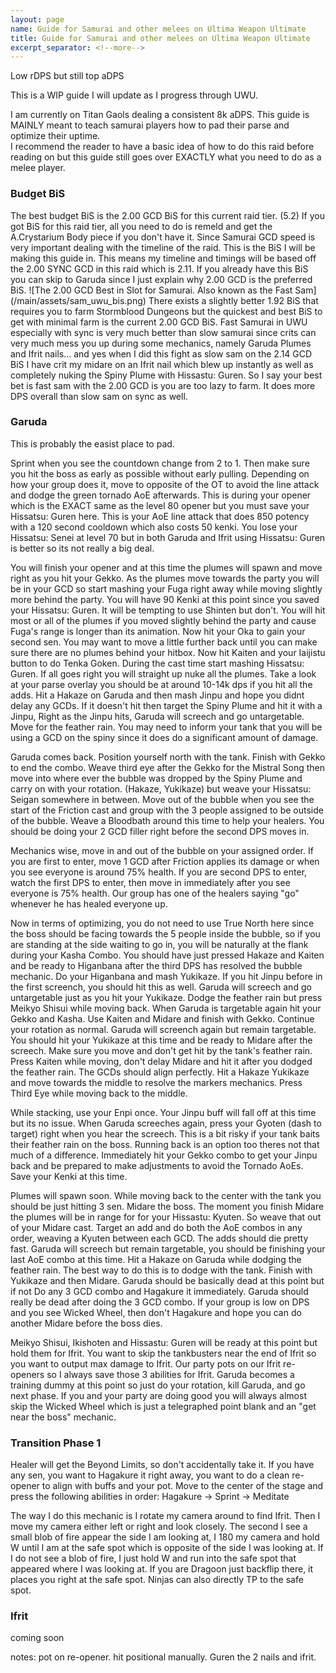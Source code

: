 ```yaml
---
layout: page
name: Guide for Samurai and other melees on Ultima Weapon Ultimate
title: Guide for Samurai and other melees on Ultima Weapon Ultimate
excerpt_separator: <!--more-->
---
```

Low rDPS but still top aDPS
<!--more-->

This is a WIP guide I will update as I progress through UWU.

I am currently on Titan Gaols dealing a consistent 8k aDPS.
This guide is MAINLY meant to teach samurai players how to pad their parse and optimize their uptime.  
I recommend the reader to have a basic idea of how to do this raid before reading on but this guide still goes over EXACTLY what you need to do as a melee player.

<h3> Budget BiS </h3>
The best budget BiS is the 2.00 GCD BiS for this current raid tier. (5.2) If you got BiS for this raid tier, all you need to do is remeld and get the A.Crystarium Body
piece if you don't have it.  
Since Samurai GCD speed is very important dealing with the timeline of the raid. This is the BiS I will be making this guide in. This means my timeline and timings will be
based off the 2.00 SYNC GCD in this raid which is 2.11. If you already have this BiS you can skip to Garuda since I just explain why 2.00 GCD is the preferred BiS.
![The 2.00 GCD Best in Slot for Samurai. Also known as the Fast Sam](/main/assets/sam_uwu_bis.png)
There exists a slightly better 1.92 BiS that requires you to farm Stormblood Dungeons but the quickest and best BiS to get with minimal farm is the current 2.00 GCD BiS. Fast Samurai
in UWU especially with sync is very much better than slow samurai since crits can very much mess you up during some mechanics, namely Garuda Plumes and Ifrit nails... and yes
when I did this fight as slow sam on the 2.14 GCD BiS I have crit my midare on an Ifrit nail which blew up instantly as well as completely nuking the Spiny Plume with Hissastu: Guren.  
So I say your best bet is fast sam with the 2.00 GCD is you are too lazy to farm. It does more DPS overall than slow sam on sync as well. 

<h3> Garuda </h3>
This is probably the easist place to pad.

Sprint when you see the countdown change from 2 to 1. Then make sure you hit the boss as early as possible without early pulling.
Depending on how your group does it, move to opposite of the OT to avoid the line attack and dodge the green tornado AoE afterwards. This is during your opener which is
the EXACT same as the level 80 opener but you must save your Hissatsu: Guren here. This is your AoE line attack that does 850 potency with a 120 second cooldown which also costs
50 kenki. You lose your Hissatsu: Senei at level 70 but in both Garuda and Ifrit using Hissatsu: Guren is better so its not really a big deal. 

You will finish your opener and at this time the plumes will spawn and move right as you hit your Gekko. As the plumes move towards the party you will be in your GCD so start
mashing your Fuga right away while moving slightly more behind the party. You will have 90 Kenki at this point since you saved your Hissatsu: Guren. It will be tempting to use
Shinten but don't. You will hit most or all of the plumes if you moved slightly behind the party and cause Fuga's range is longer than its animation. Now hit your Oka to gain 
your second sen. You may want to move a little further back until you can make sure there are no plumes behind your hitbox. Now hit Kaiten and your Iaijistu button to do Tenka
Goken. During the cast time start mashing Hissatsu: Guren. If all goes right you will straight up nuke all the plumes. Take a look at your parse overlay you should be at around
10-14k dps if you hit all the adds. Hit a Hakaze on Garuda and then mash Jinpu and hope you didnt delay any GCDs. If it doesn't hit then target the Spiny Plume and hit it with a Jinpu,
Right as the Jinpu hits, Garuda will screech and go untargetable. Move for the feather rain. You may need to inform your tank that you will be using a GCD on the spiny since
it does do a significant amount of damage.  

Garuda comes back. Position yourself north with the tank. Finish with Gekko to end the combo. Weave third eye after the Gekko for the Mistral Song then move into where ever the bubble was dropped by the Spiny Plume 
and carry on with your rotation. (Hakaze, Yukikaze) but weave your Hissatsu: Seigan somewhere in between. Move out of the bubble when you see the start of the Friction cast and
group with the 3 people assigned to be outside of the bubble. Weave a Bloodbath around this time to help your healers. You should be doing your 2 GCD filler right before the second DPS moves in.

Mechanics wise, move in and out of the bubble on your assigned order. If you are first to enter, move 1 GCD after Friction applies its damage or when you see everyone is around 75% health.
If you are second DPS to enter, watch the first DPS to enter, then move in immediately after you see everyone is 75% health. Our group has one of the healers saying "go" whenever he
has healed everyone up. 

Now in terms of optimizing, you do not need to use True North here since the boss should be facing towards the 5 people inside the bubble, so if you are standing at the side
waiting to go in, you will be naturally at the flank during your Kasha Combo. You should have just pressed Hakaze and Kaiten and be ready to Higanbana after the third DPS has
resolved the bubble mechanic. Do your Higanbana and mash Yukikaze. If you hit Jinpu before in the first screench, you should hit this as well. Garuda will screech and go untargetable just as you hit your Yukikaze.
Dodge the feather rain but press Meikyo Shisui while moving back. When Garuda is targetable again hit your Gekko and Kasha. Use Kaiten and Midare and finish with Gekko. Continue your
rotation as normal. Garuda will screench again but remain targetable. You should hit your Yukikaze at this time and be ready to Midare after the screech. Make sure you move and don't
get hit by the tank's feather rain. Press Kaiten while moving, don't delay Midare and hit it after you dodged the feather rain. The GCDs should align perfectly. Hit a Hakaze Yukikaze and 
move towards the middle to resolve the markers mechanics. Press Third Eye while moving back to the middle. 

While stacking, use your Enpi once. Your Jinpu buff will fall off at this time but its no issue. When Garuda screeches again, press your Gyoten (dash to target) right
when you hear the screech. This is a bit risky if your tank baits their feather rain on the boss. Running back is an option too theres not that much of a difference.
Immediately hit your Gekko combo to get your Jinpu back and be prepared to make adjustments to avoid the Tornado AoEs. Save your Kenki at this time.

Plumes will spawn soon. While moving back to the center with the tank you should be just hitting 3 sen. Midare the boss. The moment you finish Midare the plumes will be in range for
for your Hissastu: Kyuten. So weave that out of your Midare cast. Target an add and do both the AoE combos in any order, weaving a Kyuten between each GCD. The adds should die pretty
fast. Garuda will screech but remain targetable, you should be finishing your last AoE combo at this time. Hit a Hakaze on Garuda while dodging the feather rain.
The best way to do this is to dodge with the tank. Finish with Yukikaze and then Midare. Garuda should be basically dead at this point but if not Do any 3 GCD combo and Hagakure it immediately.
Garuda should really be dead after doing the 3 GCD combo. If your group is low on DPS and you see Wicked Wheel, then don't Hagakure and hope you can do another Midare before the boss dies.

Meikyo Shisui, Ikishoten and Hissastu: Guren will be ready at this point but hold them for Ifrit. You want to skip the tankbusters near the end of Ifrit so you want to output max
damage to Ifrit. Our party pots on our Ifrit re-openers so I always save those 3 abilities for Ifrit. Garuda becomes a training dummy at this point so just do your rotation,
kill Garuda, and go next phase. If you and your party are doing good you will always almost skip the Wicked Wheel which is just a telegraphed point blank and an "get near the boss" mechanic. 

<h3> Transition Phase 1 </h3>
Healer will get the Beyond Limits, so don't accidentally take it. If you have any sen, you want to Hagakure it right away, you want to do a clean re-opener to align with buffs and your pot.
Move to the center of the stage and press the following abilities in order:  
Hagakure -> Sprint -> Meditate

The way I do this mechanic is I rotate my camera around to find Ifrit. Then I move my camera either left or right and look closely. The second I see a small blob of fire appear
the side I am looking at, I 180 my camera and hold W until I am at the safe spot which is opposite of the side I was looking at. If I do not see a blob of fire, I just hold W 
and run into the safe spot that appeared where I was looking at. If you are Dragoon just backflip there, it places you right at the safe spot. Ninjas can also directly TP to the safe spot.

<h3> Ifrit </h3>

coming soon 

notes: pot on re-opener. hit positional manually. Guren the 2 nails and ifrit. 

